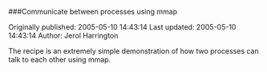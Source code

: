 ###Communicate between processes using mmap

Originally published: 2005-05-10 14:43:14
Last updated: 2005-05-10 14:43:14
Author: Jerol Harrington

The recipe is an extremely simple demonstration of how two processes can talk to each other using mmap.